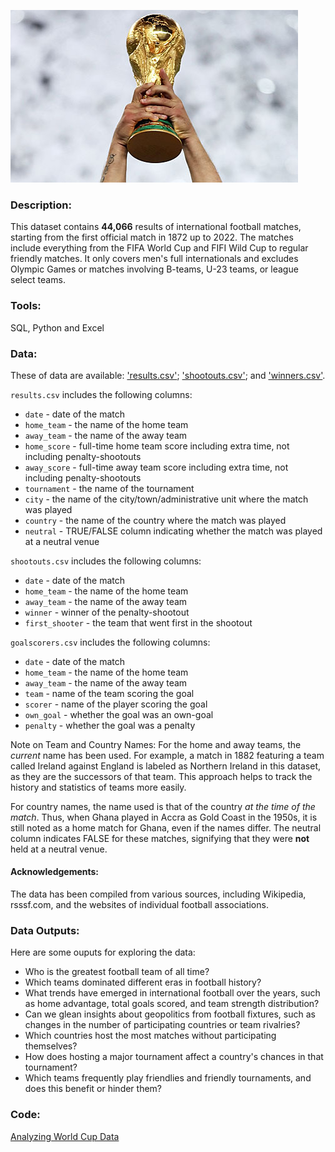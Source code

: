 ![image](https://github.com/mynameisfho/My-Data-Analyst-Portofolio/blob/main/Analyzing%20World%20Cup%20Data/World%20Cup.jpg)

### Description:
This dataset contains **44,066** results of international football matches, starting from the first official match in 1872 up to 2022. The matches include everything from the FIFA World Cup and FIFI Wild Cup to regular friendly matches. It only covers men's full internationals and excludes Olympic Games or matches involving B-teams, U-23 teams, or league select teams.

### Tools: 
SQL, Python and Excel

### Data:
These of data are available: ['results.csv'](https://github.com/mynameisfho/My-Data-Analyst-Portofolio/blob/main/Analyzing%20World%20Cup%20Data/results.csv); ['shootouts.csv'](https://github.com/mynameisfho/My-Data-Analyst-Portofolio/blob/main/Analyzing%20World%20Cup%20Data/shootouts.csv); and ['winners.csv'](https://github.com/mynameisfho/My-Data-Analyst-Portofolio/blob/main/Analyzing%20World%20Cup%20Data/winners.csv).

`results.csv` includes the following columns:
- `date` - date of the match
- `home_team` - the name of the home team
- `away_team` - the name of the away team
- `home_score` - full-time home team score including extra time, not including penalty-shootouts
- `away_score` - full-time away team score including extra time, not including penalty-shootouts
- `tournament` - the name of the tournament
- `city` - the name of the city/town/administrative unit where the match was played
- `country` - the name of the country where the match was played
- `neutral` - TRUE/FALSE column indicating whether the match was played at a neutral venue

`shootouts.csv` includes the following columns:
- `date` - date of the match
- `home_team` - the name of the home team
- `away_team` - the name of the away team
- `winner` - winner of the penalty-shootout
- `first_shooter` - the team that went first in the shootout

`goalscorers.csv` includes the following columns:
- `date` - date of the match
- `home_team` - the name of the home team
- `away_team` - the name of the away team
- `team` - name of the team scoring the goal
- `scorer` - name of the player scoring the goal
- `own_goal` - whether the goal was an own-goal
- `penalty` - whether the goal was a penalty

Note on Team and Country Names: For the home and away teams, the *current* name has been used. For example, a match in 1882 featuring a team called Ireland against England is labeled as Northern Ireland in this dataset, as they are the successors of that team. This approach helps to track the history and statistics of teams more easily.

For country names, the name used is that of the country *at the time of the match*. Thus, when Ghana played in Accra as Gold Coast in the 1950s, it is still noted as a home match for Ghana, even if the names differ. The neutral column indicates FALSE for these matches, signifying that they were **not** held at a neutral venue.

#### Acknowledgements:
The data has been compiled from various sources, including Wikipedia, rsssf.com, and the websites of individual football associations.

### Data Outputs:
Here are some ouputs for exploring the data:
- Who is the greatest football team of all time?
- Which teams dominated different eras in football history?
- What trends have emerged in international football over the years, such as home advantage, total goals scored, and team strength distribution?
- Can we glean insights about geopolitics from football fixtures, such as changes in the number of participating countries or team rivalries?
- Which countries host the most matches without participating themselves?
- How does hosting a major tournament affect a country's chances in that tournament?
- Which teams frequently play friendlies and friendly tournaments, and does this benefit or hinder them?

### Code:
[Analyzing World Cup Data](https://github.com/mynameisfho/My-Data-Analyst-Portofolio/blob/main/Analyzing%20World%20Cup%20Data/world_cup_data.ipynb)